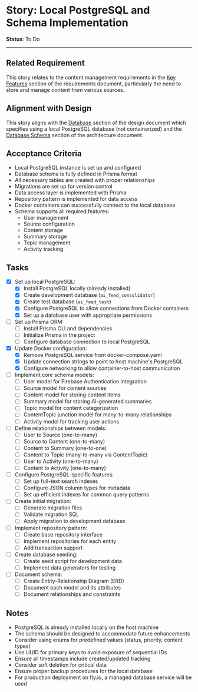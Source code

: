 # Story: Local PostgreSQL and Schema Implementation

**Status**: To Do

---

## Related Requirement
This story relates to the content management requirements in the [Key Features](../requirements.md#key-features) section of the requirements document, particularly the need to store and manage content from various sources.

## Alignment with Design
This story aligns with the [Database](../design.md#database) section of the design document which specifies using a local PostgreSQL database (not containerized) and the [Database Schema](../architecture.md#database-schema) section of the architecture document.

## Acceptance Criteria
- Local PostgreSQL instance is set up and configured
- Database schema is fully defined in Prisma format
- All necessary tables are created with proper relationships
- Migrations are set up for version control
- Data access layer is implemented with Prisma
- Repository pattern is implemented for data access
- Docker containers can successfully connect to the local database
- Schema supports all required features:
  - User management
  - Source configuration
  - Content storage
  - Summary storage
  - Topic management
  - Activity tracking

## Tasks
- [x] Set up local PostgreSQL:
  - [x] Install PostgreSQL locally (already installed)
  - [x] Create development database (`ai_feed_consolidator`)
  - [x] Create test database (`ai_feed_test`)
  - [x] Configure PostgreSQL to allow connections from Docker containers
  - [x] Set up a database user with appropriate permissions
- [ ] Set up Prisma ORM:
  - [ ] Install Prisma CLI and dependencies
  - [ ] Initialize Prisma in the project
  - [ ] Configure database connection to local PostgreSQL
- [x] Update Docker configuration:
  - [x] Remove PostgreSQL service from docker-compose.yaml
  - [x] Update connection strings to point to host machine's PostgreSQL
  - [x] Configure networking to allow container-to-host communication
- [ ] Implement core schema models:
  - [ ] User model for Firebase Authentication integration
  - [ ] Source model for content sources
  - [ ] Content model for storing content items
  - [ ] Summary model for storing AI-generated summaries
  - [ ] Topic model for content categorization
  - [ ] ContentTopic junction model for many-to-many relationships
  - [ ] Activity model for tracking user actions
- [ ] Define relationships between models:
  - [ ] User to Source (one-to-many)
  - [ ] Source to Content (one-to-many)
  - [ ] Content to Summary (one-to-one)
  - [ ] Content to Topic (many-to-many via ContentTopic)
  - [ ] User to Activity (one-to-many)
  - [ ] Content to Activity (one-to-many)
- [ ] Configure PostgreSQL-specific features:
  - [ ] Set up full-text search indexes
  - [ ] Configure JSON column types for metadata
  - [ ] Set up efficient indexes for common query patterns
- [ ] Create initial migration:
  - [ ] Generate migration files
  - [ ] Validate migration SQL
  - [ ] Apply migration to development database
- [ ] Implement repository pattern:
  - [ ] Create base repository interface
  - [ ] Implement repositories for each entity
  - [ ] Add transaction support
- [ ] Create database seeding:
  - [ ] Create seed script for development data
  - [ ] Implement data generators for testing
- [ ] Document schema:
  - [ ] Create Entity-Relationship Diagram (ERD)
  - [ ] Document each model and its attributes
  - [ ] Document relationships and constraints

## Notes
- PostgreSQL is already installed locally on the host machine
- The schema should be designed to accommodate future enhancements
- Consider using enums for predefined values (status, priority, content types)
- Use UUID for primary keys to avoid exposure of sequential IDs
- Ensure all timestamps include created/updated tracking
- Consider soft deletion for critical data
- Ensure proper backup procedures for the local database
- For production deployment on fly.io, a managed database service will be used 
